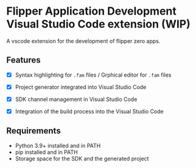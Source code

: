 # Flipper Application Development Visual Studio Code extension (WIP)

A vscode extension for the development of flipper zero apps.

## Features

- [x] Syntax highlighting for `.fam` files / Grphical editor for `.fam` files
- [x] Project generator integrated into Visual Studio Code
- [x] SDK channel management in Visual Studio Code
- [x] Integration of the build process into the Visual Studio Code


## Requirements

- Python 3.9+ installed and in PATH
- pip installed and in PATH
- Storage space for the SDK and the generated project
